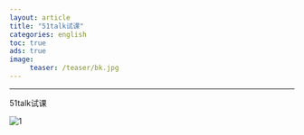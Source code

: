 ```yaml
---
layout: article
title: "51talk试课"
categories: english
toc: true
ads: true
image:
     teaser: /teaser/bk.jpg
---
```


---

51talk试课

![1](/images/life/0203_35.jpg)